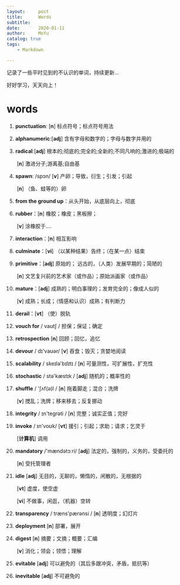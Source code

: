 ```yaml
---
layout:     post
title:      Words
subtitle:   
date:       2020-01-11
author:     MoYu
catalog: true
tags:
    - Markdown

---
```


<!-- MarkdownTOC -->

记录了一些平时见到的不认识的单词，持续更新...

好好学习，天天向上！











# words

1. **punctuation**: [**n**] 标点符号；标点符号用法

2. **alphanumeric**:[**adj**] 含有字母和数字的；字母与数字并用的

3. **radical**:[**adj**] 根本的;彻底的;完全的;全新的;不同凡响的;激进的;极端的

   ​              [**n**] 激进分子;游离基;自由基
   
4. **spawn**: /spɔn/   [**v**] 产卵；导致，衍生；引发；引起

   ​				 			[**n**] （鱼、蛙等的）卵

5. **from the ground up**：从头开始，从底层向上，彻底

6. **rubber**：[**n**] 橡胶；橡皮；黑板擦；

   ​				 [**v**] 涂橡胶于....

7. **interaction**：[**n**] 相互影响

8. **culminate**：[**vi**]  （以某种结果）告终；（在某一点）结束

9. **primitive**：[**adj**] 原始的； 远古的，（人类）发展早期的；简陋的

   ​					  [**n**] 文艺复兴前的艺术家（或作品）；原始派画家（或作品）

10. **mature**：[**adj**]  成熟的；明白事理的；发育完全的；像成人似的

    ​				  [**v**] 成熟；长成；（情感和认识）成熟；有判断力

11. **derail**：[**vt**] （使）脱轨

12. **vouch for** / vaʊtʃ /   担保；保证；确定

13. **retrospection** [**n**] 回顾；回忆，追忆

14. **devour** / dɪ'vaʊər/ [**v**] 吞食；毁灭；贪婪地阅读

15. **scalability**  / skeɪlə'bɪlɪtɪ / [**n**] 可量测性，可扩展性，扩充性

16. **stochastic** /  stə'kæstɪk / [**adj**] 随机的；概率性的

17. **shuffle** / 'ʃʌf(ə)l / [**n**] 拖着脚走；混合；洗牌

    ​							   [**v**] 搅乱；洗牌；移来移去；反复挪动
    
18. **integrity**  / ɪn'teɡrəti / [**n**] 完整；诚实正值；完好

19. **invoke**  / ɪn'voʊk/ [**vt**]  援引；引起；求助；请求；乞灵于

    ​				[**计算机**] 调用
    
20. **mandatory** /'mændətɔːri/ [**adj**] 法定的，强制的，义务的，受委托的

    ​											  [**n**] 受托管理者

21. **idle**    [**adj**] 无目的，无聊的，懒惰的，闲散的，无根据的

    ​		   [**vt**] 虚度，使空虚

    ​		   [**vi**] 不做事，闲逛，（机器）空转
    
22. **transparency** / træns'pærənsi / [**n**] 透明度；幻灯片

23. **deployment** [**n**] 部署，展开

24. **digest** [**n**] 摘要；文摘；概要；汇编

    ​			[**v**] 消化；领会；领悟；理解
    
25. **evitable** [**adj**] 可以避免的（其后多跟冲突，矛盾，抵抗等）

26. **inevitable** [**adj**] 不可避免的



